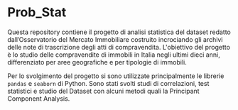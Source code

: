 # Prob_Stat

Questa repository contiene il progetto di analisi statistica del dataset redatto dall’Osservatorio del Mercato Immobiliare costruito incrociando gli archivi delle note di trascrizione degli atti di compravendita. L'obiettivo del progetto è lo studio delle compravendite di immobili in Italia negli ultimi dieci anni, differenziato per aree geografiche e per tipologie di immobili.

Per lo svolgimento del progetto si sono utilizzate principalmente le librerie `pandas` e `seaborn` di Python. Sono stati svolti studi di correlazioni, test statistici e studio del Dataset con alcuni metodi quali la Principant Component Analysis.

